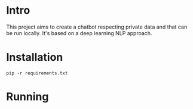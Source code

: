 # Intro

This project aims to create a chatbot respecting private data and that can be run locally. It's based on a deep learning NLP approach. 

# Installation

`pip -r requirements.txt`

# Running

